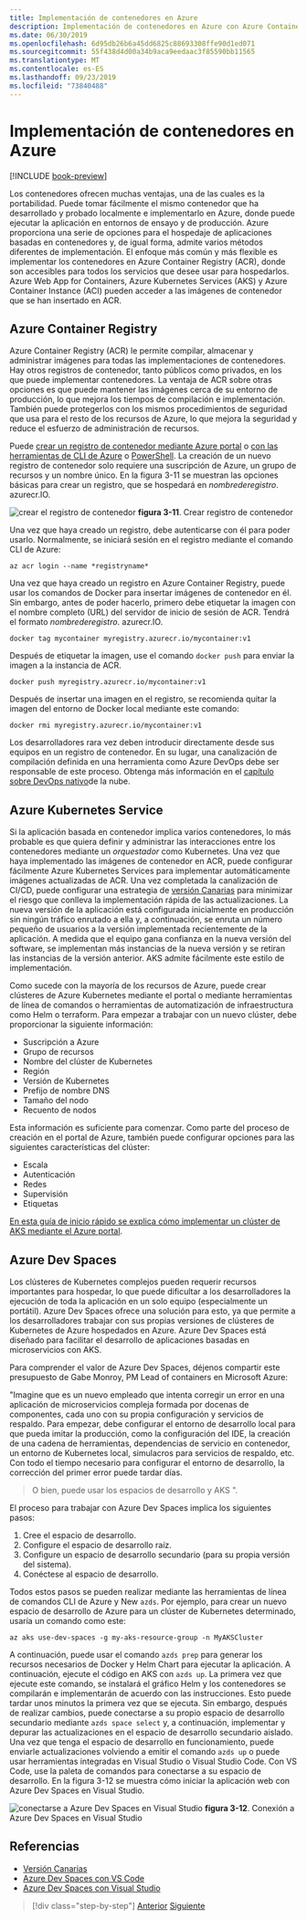 ```yaml
---
title: Implementación de contenedores en Azure
description: Implementación de contenedores en Azure con Azure Container Registry, Azure Kubernetes Service y Azure Dev Spaces.
ms.date: 06/30/2019
ms.openlocfilehash: 6d95db26b6a45dd6825c88693308ffe90d1ed071
ms.sourcegitcommit: 55f438d4d00a34b9aca9eedaac3f85590bb11565
ms.translationtype: MT
ms.contentlocale: es-ES
ms.lasthandoff: 09/23/2019
ms.locfileid: "73840488"
---
```

# <a name="deploying-containers-in-azure"></a>Implementación de contenedores en Azure

[!INCLUDE [book-preview](../../../includes/book-preview.md)]

Los contenedores ofrecen muchas ventajas, una de las cuales es la portabilidad. Puede tomar fácilmente el mismo contenedor que ha desarrollado y probado localmente e implementarlo en Azure, donde puede ejecutar la aplicación en entornos de ensayo y de producción. Azure proporciona una serie de opciones para el hospedaje de aplicaciones basadas en contenedores y, de igual forma, admite varios métodos diferentes de implementación. El enfoque más común y más flexible es implementar los contenedores en Azure Container Registry (ACR), donde son accesibles para todos los servicios que desee usar para hospedarlos. Azure Web App for Containers, Azure Kubernetes Services (AKS) y Azure Container Instance (ACI) pueden acceder a las imágenes de contenedor que se han insertado en ACR.

## <a name="azure-container-registry"></a>Azure Container Registry

Azure Container Registry (ACR) le permite compilar, almacenar y administrar imágenes para todas las implementaciones de contenedores. Hay otros registros de contenedor, tanto públicos como privados, en los que puede implementar contenedores. La ventaja de ACR sobre otras opciones es que puede mantener las imágenes cerca de su entorno de producción, lo que mejora los tiempos de compilación e implementación. También puede protegerlos con los mismos procedimientos de seguridad que usa para el resto de los recursos de Azure, lo que mejora la seguridad y reduce el esfuerzo de administración de recursos.

Puede [crear un registro de contenedor mediante Azure portal](https://docs.microsoft.com/azure/container-registry/container-registry-get-started-portal) o [con las herramientas de CLI de Azure](https://docs.microsoft.com/azure/container-registry/container-registry-get-started-azure-cli) o [PowerShell](https://docs.microsoft.com/azure/container-registry/container-registry-get-started-powershell). La creación de un nuevo registro de contenedor solo requiere una suscripción de Azure, un grupo de recursos y un nombre único. En la figura 3-11 se muestran las opciones básicas para crear un registro, que se hospedará en *nombrederegistro*. azurecr.IO.

![crear el registro de contenedor](./media/create-container-registry.png)
**figura 3-11**. Crear registro de contenedor

Una vez que haya creado un registro, debe autenticarse con él para poder usarlo. Normalmente, se iniciará sesión en el registro mediante el comando CLI de Azure:

```azurecli
az acr login --name *registryname*
```

Una vez que haya creado un registro en Azure Container Registry, puede usar los comandos de Docker para insertar imágenes de contenedor en él. Sin embargo, antes de poder hacerlo, primero debe etiquetar la imagen con el nombre completo (URL) del servidor de inicio de sesión de ACR. Tendrá el formato *nombrederegistro*. azurecr.IO.

```console
docker tag mycontainer myregistry.azurecr.io/mycontainer:v1
```

Después de etiquetar la imagen, use el comando `docker push` para enviar la imagen a la instancia de ACR.

```console
docker push myregistry.azurecr.io/mycontainer:v1
```

Después de insertar una imagen en el registro, se recomienda quitar la imagen del entorno de Docker local mediante este comando:

```console
docker rmi myregistry.azurecr.io/mycontainer:v1
```

Los desarrolladores rara vez deben introducir directamente desde sus equipos en un registro de contenedor. En su lugar, una canalización de compilación definida en una herramienta como Azure DevOps debe ser responsable de este proceso. Obtenga más información en el [capítulo sobre DevOps nativo](devops.md)de la nube.

## <a name="azure-kubernetes-service"></a>Azure Kubernetes Service

Si la aplicación basada en contenedor implica varios contenedores, lo más probable es que quiera definir y administrar las interacciones entre los contenedores mediante un *orquestador* como Kubernetes. Una vez que haya implementado las imágenes de contenedor en ACR, puede configurar fácilmente Azure Kubernetes Services para implementar automáticamente imágenes actualizadas de ACR. Una vez completada la canalización de CI/CD, puede configurar una estrategia de [versión Canarias](https://martinfowler.com/bliki/CanaryRelease.html) para minimizar el riesgo que conlleva la implementación rápida de las actualizaciones. La nueva versión de la aplicación está configurada inicialmente en producción sin ningún tráfico enrutado a ella y, a continuación, se enruta un número pequeño de usuarios a la versión implementada recientemente de la aplicación. A medida que el equipo gana confianza en la nueva versión del software, se implementan más instancias de la nueva versión y se retiran las instancias de la versión anterior. AKS admite fácilmente este estilo de implementación.

Como sucede con la mayoría de los recursos de Azure, puede crear clústeres de Azure Kubernetes mediante el portal o mediante herramientas de línea de comandos o herramientas de automatización de infraestructura como Helm o terraform. Para empezar a trabajar con un nuevo clúster, debe proporcionar la siguiente información:

- Suscripción a Azure
- Grupo de recursos
- Nombre del clúster de Kubernetes
- Región
- Versión de Kubernetes
- Prefijo de nombre DNS
- Tamaño del nodo
- Recuento de nodos

Esta información es suficiente para comenzar. Como parte del proceso de creación en el portal de Azure, también puede configurar opciones para las siguientes características del clúster:

- Escala
- Autenticación
- Redes
- Supervisión
- Etiquetas

[En esta guía de inicio rápido se explica cómo implementar un clúster de AKS mediante el Azure portal](https://docs.microsoft.com/azure/aks/kubernetes-walkthrough-portal).

## <a name="azure-dev-spaces"></a>Azure Dev Spaces

Los clústeres de Kubernetes complejos pueden requerir recursos importantes para hospedar, lo que puede dificultar a los desarrolladores la ejecución de toda la aplicación en un solo equipo (especialmente un portátil). Azure Dev Spaces ofrece una solución para esto, ya que permite a los desarrolladores trabajar con sus propias versiones de clústeres de Kubernetes de Azure hospedados en Azure. Azure Dev Spaces está diseñado para facilitar el desarrollo de aplicaciones basadas en microservicios con AKS.

Para comprender el valor de Azure Dev Spaces, déjenos compartir este presupuesto de Gabe Monroy, PM Lead of containers en Microsoft Azure:

"Imagine que es un nuevo empleado que intenta corregir un error en una aplicación de microservicios compleja formada por docenas de componentes, cada uno con su propia configuración y servicios de respaldo. Para empezar, debe configurar el entorno de desarrollo local para que pueda imitar la producción, como la configuración del IDE, la creación de una cadena de herramientas, dependencias de servicio en contenedor, un entorno de Kubernetes local, simulacros para servicios de respaldo, etc. Con todo el tiempo necesario para configurar el entorno de desarrollo, la corrección del primer error puede tardar días.

> O bien, puede usar los espacios de desarrollo y AKS ".

El proceso para trabajar con Azure Dev Spaces implica los siguientes pasos:

1. Cree el espacio de desarrollo.
2. Configure el espacio de desarrollo raíz.
3. Configure un espacio de desarrollo secundario (para su propia versión del sistema).
4. Conéctese al espacio de desarrollo.

Todos estos pasos se pueden realizar mediante las herramientas de línea de comandos CLI de Azure y New `azds`. Por ejemplo, para crear un nuevo espacio de desarrollo de Azure para un clúster de Kubernetes determinado, usaría un comando como este:

```azurecli
az aks use-dev-spaces -g my-aks-resource-group -n MyAKSCluster
```

A continuación, puede usar el comando `azds prep` para generar los recursos necesarios de Docker y Helm Chart para ejecutar la aplicación. A continuación, ejecute el código en AKS con `azds up`. La primera vez que ejecute este comando, se instalará el gráfico Helm y los contenedores se compilarán e implementarán de acuerdo con las instrucciones. Esto puede tardar unos minutos la primera vez que se ejecuta. Sin embargo, después de realizar cambios, puede conectarse a su propio espacio de desarrollo secundario mediante `azds space select` y, a continuación, implementar y depurar las actualizaciones en el espacio de desarrollo secundario aislado. Una vez que tenga el espacio de desarrollo en funcionamiento, puede enviarle actualizaciones volviendo a emitir el comando `azds up` o puede usar herramientas integradas en Visual Studio o Visual Studio Code. Con VS Code, use la paleta de comandos para conectarse a su espacio de desarrollo. En la figura 3-12 se muestra cómo iniciar la aplicación web con Azure Dev Spaces en Visual Studio.

![conectarse a Azure Dev Spaces en Visual Studio](./media/azure-dev-spaces-visual-studio-launchsettings.png)
**figura 3-12**. Conexión a Azure Dev Spaces en Visual Studio

## <a name="references"></a>Referencias

- [Versión Canarias](https://martinfowler.com/bliki/CanaryRelease.html)
- [Azure Dev Spaces con VS Code](https://docs.microsoft.com/azure/dev-spaces/quickstart-netcore)
- [Azure Dev Spaces con Visual Studio](https://docs.microsoft.com/azure/dev-spaces/quickstart-netcore-visualstudio)

>[!div class="step-by-step"]
>[Anterior](combine-containers-serverless-approaches.md)
>[Siguiente](scale-containers-serverless.md)
